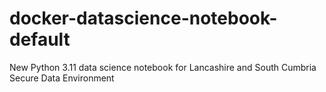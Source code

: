 # docker-datascience-notebook-default
New Python 3.11 data science notebook for Lancashire and South Cumbria Secure Data Environment
